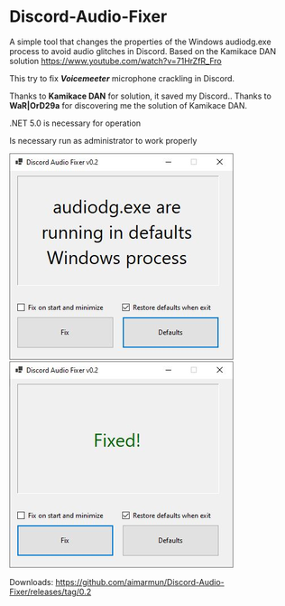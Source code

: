 # Discord-Audio-Fixer
A simple tool that changes the properties of the Windows audiodg.exe process to avoid audio glitches in Discord. Based on the Kamikace DAN solution https://www.youtube.com/watch?v=71HrZfR_Fro

This try to fix __*Voicemeeter*__ microphone crackling in Discord.

Thanks to **Kamikace DAN** for solution, it saved my Discord..
Thanks to **WaR|OrD29a** for discovering me the solution of Kamikace DAN.

.NET 5.0 is necessary for operation

Is necessary run as administrator to work properly

![Default](https://github.com/aimarmun/Discord-Audio-Fixer/blob/master/default.JPG) ![Fixed](https://github.com/aimarmun/Discord-Audio-Fixer/blob/master/Fixed.JPG)

Downloads:
https://github.com/aimarmun/Discord-Audio-Fixer/releases/tag/0.2
